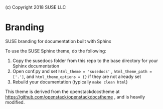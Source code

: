 (c) Copyright 2018 SUSE LLC

# Branding
SUSE branding for documentation built with Sphinx

To use the SUSE Sphinx theme, do the following:

1. Copy the susedocs folder from this repo to the base directory for your Sphinx documentation
2. Open conf.py and set `html_theme = 'susedocs'` , `html_theme_path = ['.']`, and `html_theme_options = {}` if they are not already set
3. Rebuild your documentation (typically `make clean html`)

This theme is derived from the openstackdocstheme at https://github.com/openstack/openstackdocstheme , and is heavily modified.

